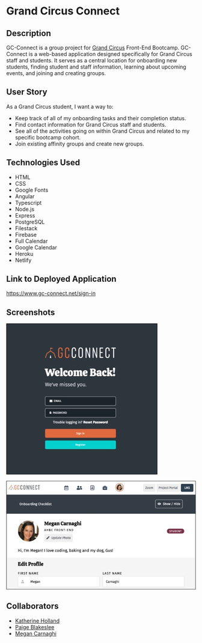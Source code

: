 # Grand Circus Connect

## Description

GC-Connect is a group project for [Grand Circus](https://www.grandcircus.co/bootcamps/) Front-End Bootcamp. GC-Connect is a web-based application designed specifically for Grand Circus staff and students. It serves as a central location for onboarding new students, finding student and staff information, learning about upcoming events, and joining and creating groups.

## User Story

As a Grand Circus student, I want a way to:

- Keep track of all of my onboarding tasks and their completion status.
- Find contact information for Grand Circus staff and students.
- See all of the activities going on within Grand Circus and related to my specific bootcamp cohort.
- Join existing affinity groups and create new groups.

## Technologies Used

- HTML
- CSS
- Google Fonts
- Angular
- Typescript
- Node.js
- Express
- PostgreSQL
- Filestack
- Firebase
- Full Calendar
- Google Calendar
- Heroku
- Netlify

## Link to Deployed Application

<https://www.gc-connect.net/sign-in>

## Screenshots

![Sign In Page Screenshot](gc-connect/src/assets/gc-connect-login.jpg)

![Profile Page Screenshot](gc-connect/src/assets/gc-connect-profile.jpg)

## Collaborators

- [Katherine Holland](https://github.com/kkholland)
- [Paige Blakeslee](https://github.com/pblakeslee)
- [Megan Carnaghi](https://github.com/MeganCarnaghi)
